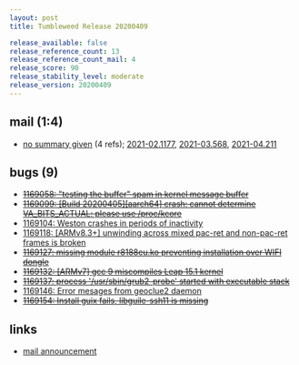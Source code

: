 ```yaml
---
layout: post
title: Tumbleweed Release 20200409

release_available: false
release_reference_count: 13
release_reference_count_mail: 4
release_score: 90
release_stability_level: moderate
release_version: 20200409
---
```


## mail (1:4)

- [no summary given](https://github.com/boombatower/tumbleweed-review/issues/10) (4 refs); [2021-02.1177](https://github.com/boombatower/tumbleweed-review/issues/10), [2021-03.568](https://github.com/boombatower/tumbleweed-review/issues/10), [2021-04.211](https://github.com/boombatower/tumbleweed-review/issues/10)

## bugs (9)

<!--more-->

- ~~[1169058: "testing the buffer" spam in kernel message buffer](https://bugzilla.opensuse.org/show_bug.cgi?id=1169058)~~
- ~~[1169099: \[Build 20200405\]\[aarch64\] crash: cannot determine VA_BITS_ACTUAL: please use /proc/kcore](https://bugzilla.opensuse.org/show_bug.cgi?id=1169099)~~
- [1169104: Weston crashes in periods of inactivity](https://bugzilla.opensuse.org/show_bug.cgi?id=1169104)
- [1169118: \[ARMv8.3+\] unwinding across mixed pac-ret and non-pac-ret frames is broken](https://bugzilla.opensuse.org/show_bug.cgi?id=1169118)
- ~~[1169127: missing module r8188eu.ko preventing installation over WIFI dongle](https://bugzilla.opensuse.org/show_bug.cgi?id=1169127)~~
- ~~[1169132: \[ARMv7\] gcc 9 miscompiles Leap 15.1 kernel](https://bugzilla.opensuse.org/show_bug.cgi?id=1169132)~~
- ~~[1169137: process '/usr/sbin/grub2-probe' started with executable stack](https://bugzilla.opensuse.org/show_bug.cgi?id=1169137)~~
- [1169146: Error mesages from geoclue2 daemon](https://bugzilla.opensuse.org/show_bug.cgi?id=1169146)
- ~~[1169154: Install guix fails, libguile-ssh11 is missing](https://bugzilla.opensuse.org/show_bug.cgi?id=1169154)~~



## links

- [mail announcement](https://github.com/boombatower/tumbleweed-review/issues/10)
